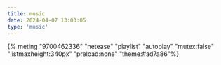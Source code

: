 ```yaml
---
title: music
date: 2024-04-07 13:03:05
type: 'music'
---
```


{% meting "9700462336" "netease" "playlist" "autoplay" "mutex:false" "listmaxheight:340px" "preload:none" "theme:#ad7a86"%}
